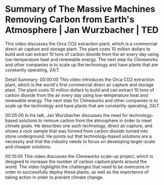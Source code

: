 # Summary of The Massive Machines Removing Carbon from Earth's Atmosphere | Jan Wurzbacher | TED

This video discusses the Orca CO2 extraction plant, which is a commercial direct air capture and storage plant. The plant costs 10 million dollars to build and can extract 10 tons of carbon dioxide from the air every day using low-temperature heat and renewable energy. The next step for Climeworks and other companies is to scale up the technology and have plants that are constantly operating, 24/7.

Detail Summary: 
00:00:00
This video introduces the Orca CO2 extraction plant, which is the world's first commercial direct air capture and storage plant. The plant costs 10 million dollars to build and can extract 10 tons of carbon dioxide from the air every day using low-temperature heat and renewable energy. The next step for Climeworks and other companies is to scale up the technology and have plants that are constantly operating, 24/7.

00:05:00
In his talk, Jan Wurzbacher discusses the need for technology-based solutions to remove carbon from the atmosphere in order to meet climate goals. He describes one such technology, direct air capture, and shows a rock sample that was formed from carbon dioxide turned into stone underground. He points out that technology-based solutions are a necessity and that the industry needs to focus on developing larger-scale and cheaper solutions.

00:10:00
This video discusses the Climeworks scale-up project, which is designed to increase the number of carbon capture plants around the world. The video highlights the challenges that need to be overcome in order to successfully deploy these plants, as well as the importance of taking action in order to prevent climate change.

